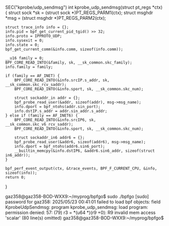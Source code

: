SEC("kprobe/udp_sendmsg")
int kprobe_udp_sendmsg(struct pt_regs *ctx)
{
    struct sock *sk = (struct sock *)PT_REGS_PARM1(ctx);
    struct msghdr *msg = (struct msghdr *)PT_REGS_PARM2(ctx);

    struct trace_info info = {};
    info.pid = bpf_get_current_pid_tgid() >> 32;
    info.proto = IPPROTO_UDP;
    info.sysexit = 0;
    info.state = 0;
    bpf_get_current_comm(&info.comm, sizeof(info.comm));

    __u16 family = 0;
    BPF_CORE_READ_INTO(&family, sk, __sk_common.skc_family);
    info.family = family;

    if (family == AF_INET) {
        BPF_CORE_READ_INTO(&info.srcIP.s_addr, sk, __sk_common.skc_rcv_saddr);
        BPF_CORE_READ_INTO(&info.sport, sk, __sk_common.skc_num);

        struct sockaddr_in addr = {};
        bpf_probe_read_user(&addr, sizeof(addr), msg->msg_name);
        info.dport = bpf_ntohs(addr.sin_port);
        info.dstIP.s_addr = addr.sin_addr.s_addr;
    } else if (family == AF_INET6) {
        BPF_CORE_READ_INTO(&info.srcIP6, sk, __sk_common.skc_v6_rcv_saddr);
        BPF_CORE_READ_INTO(&info.sport, sk, __sk_common.skc_num);

        struct sockaddr_in6 addr6 = {};
        bpf_probe_read_user(&addr6, sizeof(addr6), msg->msg_name);
        info.dport = bpf_ntohs(addr6.sin6_port);
        __builtin_memcpy(&info.dstIP6, &addr6.sin6_addr, sizeof(struct in6_addr));
    }

    bpf_perf_event_output(ctx, &trace_events, BPF_F_CURRENT_CPU, &info, sizeof(info));
    return 0;
}


gaz358@gaz358-BOD-WXX9:~/myprog/bpfgo$ sudo ./bpfgo
[sudo] password for gaz358: 
2025/05/23 00:41:01 failed to load bpf objects: field KprobeUdpSendmsg: program kprobe_udp_sendmsg: load program: permission denied: 57: (79) r3 = *(u64 *)(r9 +0): R9 invalid mem access 'scalar' (80 line(s) omitted)
gaz358@gaz358-BOD-WXX9:~/myprog/bpfgo$ 

